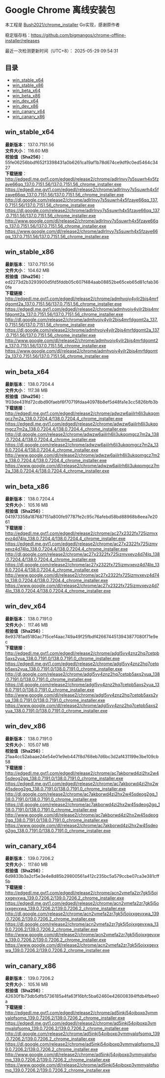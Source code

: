 # Google Chrome 离线安装包
本工程是 [Bush2021/chrome_installer](https://github.com/Bush2021/chrome_installer) Go实现，感谢原作者

稳定版存档：<https://github.com/bigmangos/chrome-offline-installer/releases>

最近一次检测更新时间（UTC+8）：
2025-05-29 09:54:31

## 目录
* [win_stable_x64](https://github.com/bigmangos/chrome-offline-installer?tab=readme-ov-file#win_stable_x64)
* [win_stable_x86](https://github.com/bigmangos/chrome-offline-installer?tab=readme-ov-file#win_stable_x86)
* [win_beta_x64](https://github.com/bigmangos/chrome-offline-installer?tab=readme-ov-file#win_beta_x64)
* [win_beta_x86](https://github.com/bigmangos/chrome-offline-installer?tab=readme-ov-file#win_beta_x86)
* [win_dev_x64](https://github.com/bigmangos/chrome-offline-installer?tab=readme-ov-file#win_dev_x64)
* [win_dev_x86](https://github.com/bigmangos/chrome-offline-installer?tab=readme-ov-file#win_dev_x86)
* [win_canary_x64](https://github.com/bigmangos/chrome-offline-installer?tab=readme-ov-file#win_canary_x64)
* [win_canary_x86](https://github.com/bigmangos/chrome-offline-installer?tab=readme-ov-file#win_canary_x86)

## win_stable_x64
**最新版本**： 137.0.7151.56  
**文件大小**： 116.60 MB  
**校验值（Sha256）**： 55fe06256bbdf652f3398431a0b6261ca19af1b78d674ce9df9c0ed5464c3427  
**下载链接**：
http://edgedl.me.gvt1.com/edgedl/release2/chrome/adlrlnvy7s5suwrh4x5fzaye66qq_137.0.7151.56/137.0.7151.56_chrome_installer.exe
https://edgedl.me.gvt1.com/edgedl/release2/chrome/adlrlnvy7s5suwrh4x5fzaye66qq_137.0.7151.56/137.0.7151.56_chrome_installer.exe
http://dl.google.com/release2/chrome/adlrlnvy7s5suwrh4x5fzaye66qq_137.0.7151.56/137.0.7151.56_chrome_installer.exe
https://dl.google.com/release2/chrome/adlrlnvy7s5suwrh4x5fzaye66qq_137.0.7151.56/137.0.7151.56_chrome_installer.exe
http://www.google.com/dl/release2/chrome/adlrlnvy7s5suwrh4x5fzaye66qq_137.0.7151.56/137.0.7151.56_chrome_installer.exe
https://www.google.com/dl/release2/chrome/adlrlnvy7s5suwrh4x5fzaye66qq_137.0.7151.56/137.0.7151.56_chrome_installer.exe
## win_stable_x86
**最新版本**： 137.0.7151.56  
**文件大小**： 104.62 MB  
**校验值（Sha256）**： ed2273d2b3293900d5fd5fddb05c607f484aab08852be65ceb65d81cfab360fe  
**下载链接**：
http://edgedl.me.gvt1.com/edgedl/release2/chrome/admhvoiy4yjlr2bjs4mrfdgomt2a_137.0.7151.56/137.0.7151.56_chrome_installer.exe
https://edgedl.me.gvt1.com/edgedl/release2/chrome/admhvoiy4yjlr2bjs4mrfdgomt2a_137.0.7151.56/137.0.7151.56_chrome_installer.exe
http://dl.google.com/release2/chrome/admhvoiy4yjlr2bjs4mrfdgomt2a_137.0.7151.56/137.0.7151.56_chrome_installer.exe
https://dl.google.com/release2/chrome/admhvoiy4yjlr2bjs4mrfdgomt2a_137.0.7151.56/137.0.7151.56_chrome_installer.exe
http://www.google.com/dl/release2/chrome/admhvoiy4yjlr2bjs4mrfdgomt2a_137.0.7151.56/137.0.7151.56_chrome_installer.exe
https://www.google.com/dl/release2/chrome/admhvoiy4yjlr2bjs4mrfdgomt2a_137.0.7151.56/137.0.7151.56_chrome_installer.exe
## win_beta_x64
**最新版本**： 138.0.7204.4  
**文件大小**： 117.38 MB  
**校验值（Sha256）**： 1f03de431fd72cdbd90faebf6f70719fdaa40978b8ef5d48fa1e3cc5826bfb3b  
**下载链接**：
http://edgedl.me.gvt1.com/edgedl/release2/chrome/adwzw6aiilrh6li3ukqomgcz7m2a_138.0.7204.4/138.0.7204.4_chrome_installer.exe
https://edgedl.me.gvt1.com/edgedl/release2/chrome/adwzw6aiilrh6li3ukqomgcz7m2a_138.0.7204.4/138.0.7204.4_chrome_installer.exe
http://dl.google.com/release2/chrome/adwzw6aiilrh6li3ukqomgcz7m2a_138.0.7204.4/138.0.7204.4_chrome_installer.exe
https://dl.google.com/release2/chrome/adwzw6aiilrh6li3ukqomgcz7m2a_138.0.7204.4/138.0.7204.4_chrome_installer.exe
http://www.google.com/dl/release2/chrome/adwzw6aiilrh6li3ukqomgcz7m2a_138.0.7204.4/138.0.7204.4_chrome_installer.exe
https://www.google.com/dl/release2/chrome/adwzw6aiilrh6li3ukqomgcz7m2a_138.0.7204.4/138.0.7204.4_chrome_installer.exe
## win_beta_x86
**最新版本**： 138.0.7204.4  
**文件大小**： 105.16 MB  
**校验值（Sha256）**： 041973358a187687151a800fe97787fe2c95c76afebd58bd88968b8eea7e2061  
**下载链接**：
http://edgedl.me.gvt1.com/edgedl/release2/chrome/ac27x2322fx725izmvxevz4d74lq_138.0.7204.4/138.0.7204.4_chrome_installer.exe
https://edgedl.me.gvt1.com/edgedl/release2/chrome/ac27x2322fx725izmvxevz4d74lq_138.0.7204.4/138.0.7204.4_chrome_installer.exe
http://dl.google.com/release2/chrome/ac27x2322fx725izmvxevz4d74lq_138.0.7204.4/138.0.7204.4_chrome_installer.exe
https://dl.google.com/release2/chrome/ac27x2322fx725izmvxevz4d74lq_138.0.7204.4/138.0.7204.4_chrome_installer.exe
http://www.google.com/dl/release2/chrome/ac27x2322fx725izmvxevz4d74lq_138.0.7204.4/138.0.7204.4_chrome_installer.exe
https://www.google.com/dl/release2/chrome/ac27x2322fx725izmvxevz4d74lq_138.0.7204.4/138.0.7204.4_chrome_installer.exe
## win_dev_x64
**最新版本**： 138.0.7191.0  
**文件大小**： 117.46 MB  
**校验值（Sha256）**： 8e93781ad5180ac715cef4aac749a49f25fbdf4266744513943877080f71e9ec  
**下载链接**：
http://edgedl.me.gvt1.com/edgedl/release2/chrome/adgl5vy4znz2hq7cetpb5axs2yua_138.0.7191.0/138.0.7191.0_chrome_installer.exe
https://edgedl.me.gvt1.com/edgedl/release2/chrome/adgl5vy4znz2hq7cetpb5axs2yua_138.0.7191.0/138.0.7191.0_chrome_installer.exe
http://dl.google.com/release2/chrome/adgl5vy4znz2hq7cetpb5axs2yua_138.0.7191.0/138.0.7191.0_chrome_installer.exe
https://dl.google.com/release2/chrome/adgl5vy4znz2hq7cetpb5axs2yua_138.0.7191.0/138.0.7191.0_chrome_installer.exe
http://www.google.com/dl/release2/chrome/adgl5vy4znz2hq7cetpb5axs2yua_138.0.7191.0/138.0.7191.0_chrome_installer.exe
https://www.google.com/dl/release2/chrome/adgl5vy4znz2hq7cetpb5axs2yua_138.0.7191.0/138.0.7191.0_chrome_installer.exe
## win_dev_x86
**最新版本**： 138.0.7191.0  
**文件大小**： 105.07 MB  
**校验值（Sha256）**： 21aa4cc52abaae24e54e01e9eb447f8d768eb7d6bc3d2af431199e3be109cb58  
**下载链接**：
http://edgedl.me.gvt1.com/edgedl/release2/chrome/ac7akborwd4zi2hx2w45sdeog2gq_138.0.7191.0/138.0.7191.0_chrome_installer.exe
https://edgedl.me.gvt1.com/edgedl/release2/chrome/ac7akborwd4zi2hx2w45sdeog2gq_138.0.7191.0/138.0.7191.0_chrome_installer.exe
http://dl.google.com/release2/chrome/ac7akborwd4zi2hx2w45sdeog2gq_138.0.7191.0/138.0.7191.0_chrome_installer.exe
https://dl.google.com/release2/chrome/ac7akborwd4zi2hx2w45sdeog2gq_138.0.7191.0/138.0.7191.0_chrome_installer.exe
http://www.google.com/dl/release2/chrome/ac7akborwd4zi2hx2w45sdeog2gq_138.0.7191.0/138.0.7191.0_chrome_installer.exe
https://www.google.com/dl/release2/chrome/ac7akborwd4zi2hx2w45sdeog2gq_138.0.7191.0/138.0.7191.0_chrome_installer.exe
## win_canary_x64
**最新版本**： 139.0.7206.2  
**文件大小**： 117.60 MB  
**校验值（Sha256）**： 6d9833b3a2cf5e3e4e8d85b29800561a412c235bc5a579ccbe07ca3e381cff5b  
**下载链接**：
http://edgedl.me.gvt1.com/edgedl/release2/chrome/acn2vmefa2zr7gk5j5ojxxgevxwa_139.0.7206.2/139.0.7206.2_chrome_installer.exe
https://edgedl.me.gvt1.com/edgedl/release2/chrome/acn2vmefa2zr7gk5j5ojxxgevxwa_139.0.7206.2/139.0.7206.2_chrome_installer.exe
http://dl.google.com/release2/chrome/acn2vmefa2zr7gk5j5ojxxgevxwa_139.0.7206.2/139.0.7206.2_chrome_installer.exe
https://dl.google.com/release2/chrome/acn2vmefa2zr7gk5j5ojxxgevxwa_139.0.7206.2/139.0.7206.2_chrome_installer.exe
http://www.google.com/dl/release2/chrome/acn2vmefa2zr7gk5j5ojxxgevxwa_139.0.7206.2/139.0.7206.2_chrome_installer.exe
https://www.google.com/dl/release2/chrome/acn2vmefa2zr7gk5j5ojxxgevxwa_139.0.7206.2/139.0.7206.2_chrome_installer.exe
## win_canary_x86
**最新版本**： 139.0.7206.2  
**文件大小**： 105.16 MB  
**校验值（Sha256）**： 42630f1b73db5dfb5736185a4fa63f16bfc5ba62460e426008394ffdb4fbee0a  
**下载链接**：
http://edgedl.me.gvt1.com/edgedl/release2/chrome/ad5inkj54ojboxp3ymmyalqfsomq_139.0.7206.2/139.0.7206.2_chrome_installer.exe
https://edgedl.me.gvt1.com/edgedl/release2/chrome/ad5inkj54ojboxp3ymmyalqfsomq_139.0.7206.2/139.0.7206.2_chrome_installer.exe
http://dl.google.com/release2/chrome/ad5inkj54ojboxp3ymmyalqfsomq_139.0.7206.2/139.0.7206.2_chrome_installer.exe
https://dl.google.com/release2/chrome/ad5inkj54ojboxp3ymmyalqfsomq_139.0.7206.2/139.0.7206.2_chrome_installer.exe
http://www.google.com/dl/release2/chrome/ad5inkj54ojboxp3ymmyalqfsomq_139.0.7206.2/139.0.7206.2_chrome_installer.exe
https://www.google.com/dl/release2/chrome/ad5inkj54ojboxp3ymmyalqfsomq_139.0.7206.2/139.0.7206.2_chrome_installer.exe
